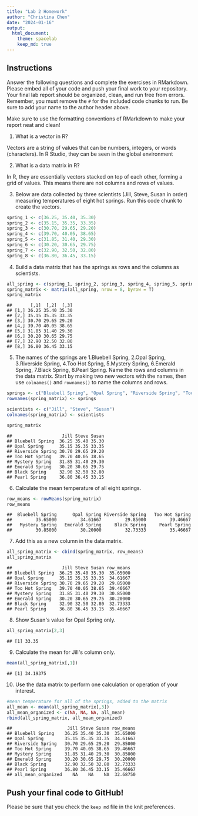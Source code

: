 ```yaml
---
title: "Lab 2 Homework"
author: "Christina Chen"
date: "2024-01-16"
output:
  html_document: 
    theme: spacelab
    keep_md: true
---
```


## Instructions
Answer the following questions and complete the exercises in RMarkdown. Please embed all of your code and push your final work to your repository. Your final lab report should be organized, clean, and run free from errors. Remember, you must remove the `#` for the included code chunks to run. Be sure to add your name to the author header above.  

Make sure to use the formatting conventions of RMarkdown to make your report neat and clean!  

1. What is a vector in R?  

Vectors are a string of values that can be numbers, integers, or words (characters). In R Studio, they can be seen in the global environment

2. What is a data matrix in R?  

In R, they are essentially vectors stacked on top of each other, forming a grid of values. This means there are not columns and rows of values.

3. Below are data collected by three scientists (Jill, Steve, Susan in order) measuring temperatures of eight hot springs. Run this code chunk to create the vectors.  

```r
spring_1 <- c(36.25, 35.40, 35.30)
spring_2 <- c(35.15, 35.35, 33.35)
spring_3 <- c(30.70, 29.65, 29.20)
spring_4 <- c(39.70, 40.05, 38.65)
spring_5 <- c(31.85, 31.40, 29.30)
spring_6 <- c(30.20, 30.65, 29.75)
spring_7 <- c(32.90, 32.50, 32.80)
spring_8 <- c(36.80, 36.45, 33.15)
```

4. Build a data matrix that has the springs as rows and the columns as scientists.  


```r
all_spring <- c(spring_1, spring_2, spring_3, spring_4, spring_5, spring_6, spring_7, spring_8)
spring_matrix <- matrix(all_spring, nrow = 8, byrow = T)
spring_matrix
```

```
##       [,1]  [,2]  [,3]
## [1,] 36.25 35.40 35.30
## [2,] 35.15 35.35 33.35
## [3,] 30.70 29.65 29.20
## [4,] 39.70 40.05 38.65
## [5,] 31.85 31.40 29.30
## [6,] 30.20 30.65 29.75
## [7,] 32.90 32.50 32.80
## [8,] 36.80 36.45 33.15
```

5. The names of the springs are 1.Bluebell Spring, 2.Opal Spring, 3.Riverside Spring, 4.Too Hot Spring, 5.Mystery Spring, 6.Emerald Spring, 7.Black Spring, 8.Pearl Spring. Name the rows and columns in the data matrix. Start by making two new vectors with the names, then use `colnames()` and `rownames()` to name the columns and rows.


```r
springs <- c("Bluebell Spring", "Opal Spring", "Riverside Spring", "Too Hot Spring", "Mystery Spring", "Emerald Spring", "Black Spring", "Pearl Spring")
rownames(spring_matrix) <- springs

scientists <- c("Jill", "Steve", "Susan")
colnames(spring_matrix) <- scientists

spring_matrix
```

```
##                   Jill Steve Susan
## Bluebell Spring  36.25 35.40 35.30
## Opal Spring      35.15 35.35 33.35
## Riverside Spring 30.70 29.65 29.20
## Too Hot Spring   39.70 40.05 38.65
## Mystery Spring   31.85 31.40 29.30
## Emerald Spring   30.20 30.65 29.75
## Black Spring     32.90 32.50 32.80
## Pearl Spring     36.80 36.45 33.15
```

6. Calculate the mean temperature of all eight springs.


```r
row_means <- rowMeans(spring_matrix)
row_means
```

```
##  Bluebell Spring      Opal Spring Riverside Spring   Too Hot Spring 
##         35.65000         34.61667         29.85000         39.46667 
##   Mystery Spring   Emerald Spring     Black Spring     Pearl Spring 
##         30.85000         30.20000         32.73333         35.46667
```

7. Add this as a new column in the data matrix.  


```r
all_spring_matrix <- cbind(spring_matrix, row_means)
all_spring_matrix
```

```
##                   Jill Steve Susan row_means
## Bluebell Spring  36.25 35.40 35.30  35.65000
## Opal Spring      35.15 35.35 33.35  34.61667
## Riverside Spring 30.70 29.65 29.20  29.85000
## Too Hot Spring   39.70 40.05 38.65  39.46667
## Mystery Spring   31.85 31.40 29.30  30.85000
## Emerald Spring   30.20 30.65 29.75  30.20000
## Black Spring     32.90 32.50 32.80  32.73333
## Pearl Spring     36.80 36.45 33.15  35.46667
```

8. Show Susan's value for Opal Spring only.


```r
all_spring_matrix[2,3]
```

```
## [1] 33.35
```

9. Calculate the mean for Jill's column only.  


```r
mean(all_spring_matrix[,1])
```

```
## [1] 34.19375
```

10. Use the data matrix to perform one calculation or operation of your interest.


```r
#mean temperature for all of the springs, added to the matrix
all_mean <- mean(all_spring_matrix[,3])
all_mean_organized <- c(NA, NA, NA, all_mean)
rbind(all_spring_matrix, all_mean_organized)
```

```
##                     Jill Steve Susan row_means
## Bluebell Spring    36.25 35.40 35.30  35.65000
## Opal Spring        35.15 35.35 33.35  34.61667
## Riverside Spring   30.70 29.65 29.20  29.85000
## Too Hot Spring     39.70 40.05 38.65  39.46667
## Mystery Spring     31.85 31.40 29.30  30.85000
## Emerald Spring     30.20 30.65 29.75  30.20000
## Black Spring       32.90 32.50 32.80  32.73333
## Pearl Spring       36.80 36.45 33.15  35.46667
## all_mean_organized    NA    NA    NA  32.68750
```

## Push your final code to GitHub!
Please be sure that you check the `keep md` file in the knit preferences.  
